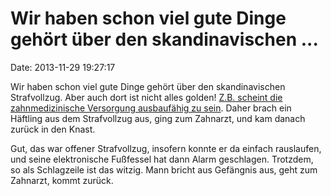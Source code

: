 Wir haben schon viel gute Dinge gehört über den skandinavischen \...
====================================================================

Date: 2013-11-29 19:27:17

Wir haben schon viel gute Dinge gehört über den skandinavischen
Strafvollzug. Aber auch dort ist nicht alles golden! [Z.B. scheint die
zahnmedizinische Versorgung ausbaufähig zu
sein](http://www.dn.se/nyheter/sverige/rymde-fran-anstalt-for-att-ga-till-tandlakaren/).
Daher brach ein Häftling aus dem Strafvollzug aus, ging zum Zahnarzt,
und kam danach zurück in den Knast.

Gut, das war offener Strafvollzug, insofern konnte er da einfach
rauslaufen, und seine elektronische Fußfessel hat dann Alarm geschlagen.
Trotzdem, so als Schlagzeile ist das witzig. Mann bricht aus Gefängnis
aus, geht zum Zahnarzt, kommt zurück.
